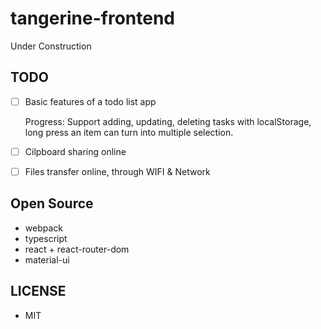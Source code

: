# tangerine-frontend

Under Construction

## TODO

- [ ] Basic features of a todo list app

  Progress: Support adding, updating, deleting tasks with localStorage, long press an item can turn into multiple selection.

- [ ] Cilpboard sharing online
- [ ] Files transfer online, through WIFI & Network

## Open Source

- webpack
- typescript
- react + react-router-dom
- material-ui

## LICENSE

- MIT

